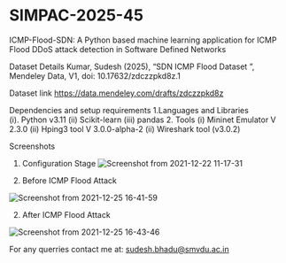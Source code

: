 # SIMPAC-2025-45
ICMP-Flood-SDN: A Python based machine learning application for ICMP Flood DDoS attack detection in Software Defined Networks

Dataset Details
Kumar, Sudesh (2025), “SDN ICMP Flood Dataset ”, Mendeley Data, V1, doi: 10.17632/zdczzpkd8z.1


Dataset link
https://data.mendeley.com/drafts/zdczzpkd8z


Dependencies and setup requirements 
1.Languages and Libraries  
(i). Python v3.11
(ii) Scikit-learn
(iii) pandas
2. Tools 
(i) Mininet Emulator	V 2.3.0
(ii) Hping3 tool	V 3.0.0-alpha-2
(ii) Wireshark tool	(v3.0.2)

Screenshots
1. Configuration Stage
![Screenshot from 2021-12-22 11-17-31](https://github.com/user-attachments/assets/f15131b1-4b26-42ad-bf4e-c757829d0ac8)

2. Before ICMP Flood Attack

![Screenshot from 2021-12-25 16-41-59](https://github.com/user-attachments/assets/4b10544b-e9ca-413f-a237-f919dffff0d2)

2. After ICMP Flood Attack
   
![Screenshot from 2021-12-25 16-43-46](https://github.com/user-attachments/assets/4e08f83a-9534-49ff-a99d-0ed96922893d)

For any querries contact me at: sudesh.bhadu@smvdu.ac.in

